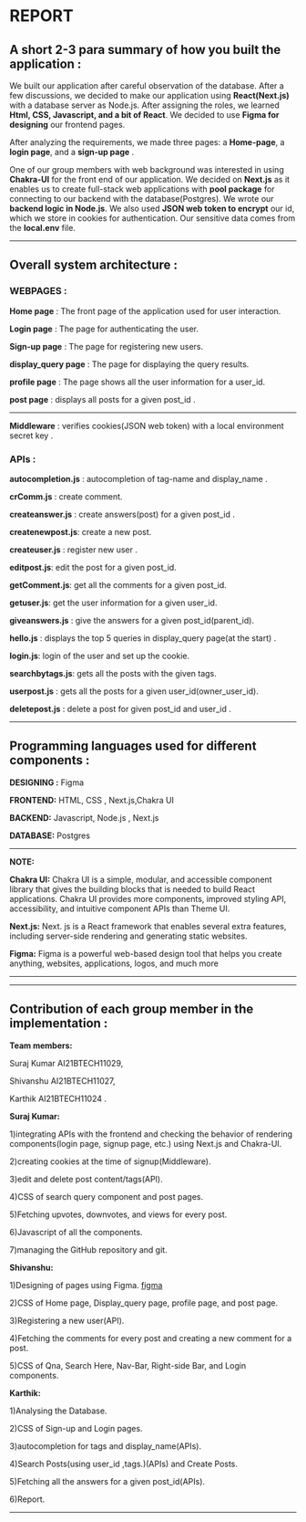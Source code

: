 # REPORT 

## A short 2-3 para summary of how you built the application :

We built our application after careful observation of the database. After a few discussions, we decided to make our application using **React(Next.js)** with a database server as Node.js. After assigning the roles, we learned **Html, CSS, Javascript, and a bit of React**. We decided to use **Figma for designing** our frontend pages.

After analyzing the requirements, we made three pages: a **Home-page**, a **login page**, and a **sign-up page** .

One of our group members with web background was interested in using **Chakra-UI** for the front end of our application. We decided on **Next.js** as it enables us to create full-stack web applications with **pool package** for connecting to our backend with the database(Postgres). We wrote our **backend logic in Node.js**. We also used **JSON web token to encrypt** our id, which we store in cookies for authentication. Our sensitive data comes from the **local.env** file.

---

## Overall system architecture :

### WEBPAGES :

**Home page** : The front page of the application used for user interaction.

**Login page** : The page for authenticating the user.

**Sign-up page** : The page for registering new users.

**display_query page** : The page for displaying the query results.

**profile page** : The page shows all the user information for a user_id.

**post page** : displays all posts for a given post_id .

---

**Middleware** : verifies cookies(JSON web token) with a local environment secret key .

### APIs :

**autocompletion.js** : autocompletion of tag-name and display_name .

**crComm.js** : create comment.

**createanswer.js**   : create answers(post) for a given post_id .

**createnewpost.js**: create a new post.

**createuser.js** : register new user .

**editpost.js**: edit the post for a given post_id.

**getComment.js**: get all the comments for a given post_id.

**getuser.js**: get the user information for a given user_id.

**giveanswers.js** : give the answers for a given post_id(parent_id).

**hello.js** : displays the top 5 queries in display_query page(at the start) .

**login.js**: login of the user and set up the cookie.

**searchbytags.js**: gets all the posts with the given tags.

**userpost.js** : gets all the posts for a given user_id(owner_user_id).

**deletepost.js** : delete a post for given post_id and user_id .



---
## Programming languages used for different components :

**DESIGNING :** Figma

**FRONTEND:** HTML, CSS , Next.js,Chakra UI

**BACKEND:** Javascript, Node.js , Next.js

**DATABASE:** Postgres

---

**NOTE:**

**Chakra UI:** Chakra UI is a simple, modular, and accessible component library that gives the building blocks that is needed to build React applications. Chakra UI provides more components, improved styling API, accessibility, and intuitive component APIs than Theme UI. 

**Next.js:** Next. js is a React framework that enables several extra features, including server-side rendering and generating static websites.

**Figma:** Figma is a powerful web-based design tool that helps you create anything, websites, applications, logos, and much more

---

---

## Contribution of each group member in the implementation :

**Team members:** 

Suraj Kumar AI21BTECH11029, 

Shivanshu AI21BTECH11027,

Karthik AI21BTECH11024 .

**Suraj Kumar:** 

1)integrating APIs with the frontend and checking the behavior of rendering components(login page, signup page, etc.) using Next.js and Chakra-UI.

2)creating cookies at the time of signup(Middleware).

3)edit and delete post content/tags(API).

4)CSS of search query component and post pages.

5)Fetching upvotes, downvotes, and views for every post.

6)Javascript of all the components.

7)managing the GitHub repository and git.

**Shivanshu:** 

1)Designing of pages using Figma. <a href='http://localhost:3000/'> figma</a>

2)CSS of Home page, Display_query page, profile page, and post page.

3)Registering a new user(API).

4)Fetching the comments for every post and creating a new comment for a post.

5)CSS of Qna, Search Here, Nav-Bar, Right-side Bar, and Login components.

**Karthik:**

1)Analysing the Database.

2)CSS of Sign-up and Login pages.

3)autocompletion for tags and display_name(APIs).

4)Search Posts(using user_id ,tags.)(APIs) and Create Posts.

5)Fetching all the answers for a given post_id(APIs).

6)Report.

---

